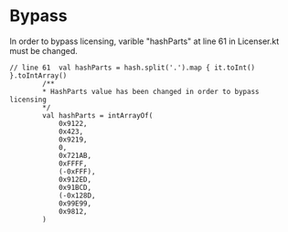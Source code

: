 # Bypass
In order to bypass licensing, varible "hashParts" at line 61 in Licenser.kt must be changed.

```
// line 61	val hashParts = hash.split('.').map { it.toInt() }.toIntArray()
		/**
		* HashParts value has been changed in order to bypass licensing
		*/
		val hashParts = intArrayOf(
			0x9122,
			0x423,
			0x9219,
			0,
			0x721AB,
			0xFFFF,
			(-0xFFF),
			0x912ED,
			0x91BCD,
			(-0x128D,
			0x99E99,
			0x9812,
		)
```
